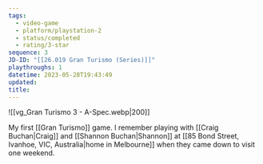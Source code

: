```yaml
---
tags:
  - video-game
  - platform/playstation-2
  - status/completed
  - rating/3-star
sequence: 3
JD-ID: "[[26.019 Gran Turismo (Series)]]"
playthroughs: 1
datetime: 2023-05-28T19:43:49
updated: 
title:
---
```

![[vg_Gran Turismo 3 - A-Spec.webp|200]]

My first [[Gran Turismo]] game. I remember playing with [[Craig Buchan|Craig]] and [[Shannon Buchan|Shannon]] at [[85 Bond Street, Ivanhoe, VIC, Australia|home in Melbourne]] when they came down to visit one weekend.